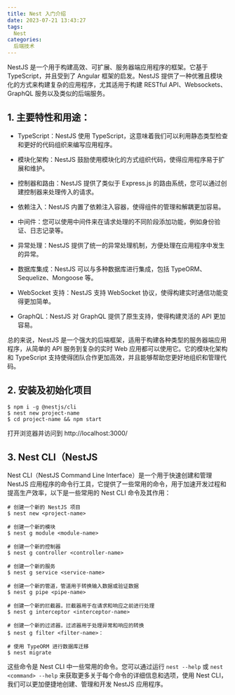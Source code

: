 ```yaml
---
title: Nest 入门介绍
date: 2023-07-21 13:43:27
tags: 
  Nest
categories:
  后端技术
---
```


NestJS 是一个用于构建高效、可扩展、服务器端应用程序的框架。它基于 TypeScript，并且受到了 Angular 框架的启发。NestJS 提供了一种优雅且模块化的方式来构建复杂的应用程序，尤其适用于构建 RESTful API、Websockets、GraphQL 服务以及类似的后端服务。

## 1. 主要特性和用途：

- TypeScript：NestJS 使用 TypeScript，这意味着我们可以利用静态类型检查和更好的代码组织来编写应用程序。

- 模块化架构：NestJS 鼓励使用模块化的方式组织代码，使得应用程序易于扩展和维护。

- 控制器和路由：NestJS 提供了类似于 Express.js 的路由系统，您可以通过创建控制器来处理传入的请求。

- 依赖注入：NestJS 内置了依赖注入容器，使得组件的管理和解耦更加容易。

- 中间件：您可以使用中间件来在请求处理的不同阶段添加功能，例如身份验证、日志记录等。

- 异常处理：NestJS 提供了统一的异常处理机制，方便处理在应用程序中发生的异常。

- 数据库集成：NestJS 可以与多种数据库进行集成，包括 TypeORM、Sequelize、Mongoose 等。

- WebSocket 支持：NestJS 支持 WebSocket 协议，使得构建实时通信功能变得更加简单。

- GraphQL：NestJS 对 GraphQL 提供了原生支持，使得构建灵活的 API 更加容易。

总的来说，NestJS 是一个强大的后端框架，适用于构建各种类型的服务器端应用程序，从简单的 API 服务到复杂的实时 Web 应用都可以使用它。它的模块化架构和 TypeScript 支持使得团队合作更加高效，并且能够帮助您更好地组织和管理代码。

## 2. 安装及初始化项目

```shell
$ npm i -g @nestjs/cli
$ nest new project-name
$ cd project-name && npm start
```

打开浏览器并访问到 http://localhost:3000/

## 3. Nest CLI（NestJS

Nest CLI（NestJS Command Line Interface）是一个用于快速创建和管理 NestJS 应用程序的命令行工具，它提供了一些常用的命令，用于加速开发过程和提高生产效率，以下是一些常用的 Nest CLI 命令及其作用：

```shell
# 创建一个新的 NestJS 项目
$ nest new <project-name>

# 创建一个新的模块
$ nest g module <module-name>

# 创建一个新的控制器
$ nest g controller <controller-name>

# 创建一个新的服务
$ nest g service <service-name>

# 创建一个新的管道，管道用于转换输入数据或验证数据
$ nest g pipe <pipe-name>

# 创建一个新的拦截器，拦截器用于在请求和响应之前进行处理
$ nest g interceptor <interceptor-name>

# 创建一个新的过滤器，过滤器用于处理异常和响应的转换
$ nest g filter <filter-name>：

# 使用 TypeORM 进行数据库迁移
$ nest migrate
```

这些命令是 Nest CLI 中一些常用的命令。您可以通过运行 ``nest --help`` 或 ``nest <command> --help`` 来获取更多关于每个命令的详细信息和选项，使用 Nest CLI，我们可以更加便捷地创建、管理和开发 NestJS 应用程序。
